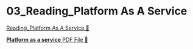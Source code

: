# 03_Reading_Platform As A Service

[Reading_Platform As A Service &#128279;](https://www.coursera.org/learn/introduction-to-security-principles-in-cloud-computing/supplement/eRlYL/platform-as-a-service)

[**Platform as a service** PDF File &#128279;](https://1drv.ms/b/c/526c45566c8c239a/ETBeb-U_3eRIj7Ntw4-DxTUBWc6vnIK575B_pzu35U27bg?e=t7M2Fb)
